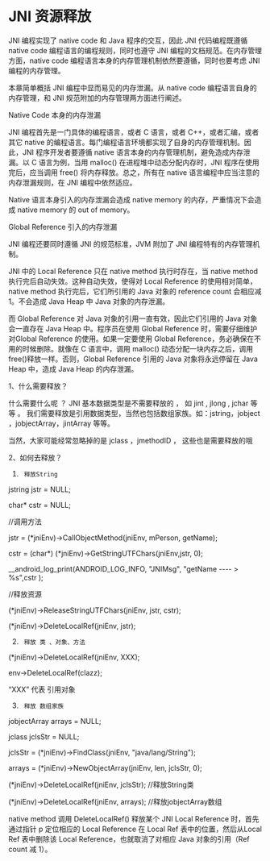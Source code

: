 # JNI 资源释放

JNI 编程实现了 native code 和 Java 程序的交互，因此 JNI 代码编程既遵循 native code 编程语言的编程规则，同时也遵守 JNI 编程的文档规范。在内存管理方面，native code 编程语言本身的内存管理机制依然要遵循，同时也要考虑 JNI 编程的内存管理。

本章简单概括 JNI 编程中显而易见的内存泄漏。从 native code 编程语言自身的内存管理，和 JNI 规范附加的内存管理两方面进行阐述。

Native Code 本身的内存泄漏

JNI 编程首先是一门具体的编程语言，或者 C 语言，或者 C++，或者汇编，或者其它 native 的编程语言。每门编程语言环境都实现了自身的内存管理机制。因此，JNI 程序开发者要遵循 native 语言本身的内存管理机制，避免造成内存泄漏。以 C 语言为例，当用 malloc() 在进程堆中动态分配内存时，JNI 程序在使用完后，应当调用 free() 将内存释放。总之，所有在 native 语言编程中应当注意的内存泄漏规则，在 JNI 编程中依然适应。

Native 语言本身引入的内存泄漏会造成 native memory 的内存，严重情况下会造成 native memory 的 out of memory。

Global Reference 引入的内存泄漏

JNI 编程还要同时遵循 JNI 的规范标准，JVM 附加了 JNI 编程特有的内存管理机制。

JNI 中的 Local Reference 只在 native method 执行时存在，当 native method 执行完后自动失效。这种自动失效，使得对 Local Reference 的使用相对简单，native method 执行完后，它们所引用的 Java 对象的 reference count 会相应减 1。不会造成 Java Heap 中 Java 对象的内存泄漏。

而 Global Reference 对 Java 对象的引用一直有效，因此它们引用的 Java 对象会一直存在 Java Heap 中。程序员在使用 Global Reference 时，需要仔细维护对Global Reference 的使用。如果一定要使用 Global Reference，务必确保在不用的时候删除。就像在 C 语言中，调用 malloc() 动态分配一块内存之后，调用 free()释放一样。否则，Global Reference 引用的 Java 对象将永远停留在 Java Heap 中，造成 Java Heap 的内存泄漏。

 

1、什么需要释放？　

什么需要什么呢 ？ JNI 基本数据类型是不需要释放的 ， 如 jint , jlong , jchar 等等 。 我们需要释放是引用数据类型，当然也包括数组家族。如：jstring，jobject ，jobjectArray，jintArray 等等。

当然，大家可能经常忽略掉的是 jclass ，jmethodID ， 这些也是需要释放的哦

 

2、如何去释放？

1)      释放String

jstring jstr = NULL;

char* cstr = NULL;

//调用方法

jstr = (*jniEnv)->CallObjectMethod(jniEnv, mPerson, getName);

cstr = (char*) (*jniEnv)->GetStringUTFChars(jniEnv,jstr, 0);

__android_log_print(ANDROID_LOG_INFO, "JNIMsg", "getName  ---- >  %s",cstr );

//释放资源

(*jniEnv)->ReleaseStringUTFChars(jniEnv, jstr, cstr);

(*jniEnv)->DeleteLocalRef(jniEnv, jstr);

2)      释放 类 、对象、方法

(*jniEnv)->DeleteLocalRef(jniEnv, XXX);

 env->DeleteLocalRef(clazz);

“XXX” 代表 引用对象

3)      释放 数组家族

jobjectArray arrays = NULL;

jclass jclsStr = NULL;

jclsStr = (*jniEnv)->FindClass(jniEnv, "java/lang/String");

arrays = (*jniEnv)->NewObjectArray(jniEnv, len, jclsStr, 0);

(*jniEnv)->DeleteLocalRef(jniEnv, jclsStr);  //释放String类

(*jniEnv)->DeleteLocalRef(jniEnv, arrays); //释放jobjectArray数组

 

native method 调用 DeleteLocalRef() 释放某个 JNI Local Reference 时，首先通过指针 p 定位相应的 Local Reference 在 Local Ref 表中的位置，然后从Local Ref 表中删除该 Local Reference，也就取消了对相应 Java 对象的引用（Ref count 减 1）。
